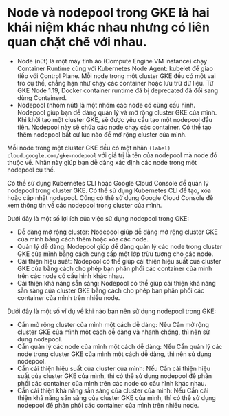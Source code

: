 # Node và nodepool trong GKE là hai khái niệm khác nhau nhưng có liên quan chặt chẽ với nhau.

- Node (nút) là một máy tính ảo (Compute Engine VM instance) chạy Container Runtime cùng với Kubernetes Node Agent: kubelet để giao tiếp với Control Plane. Mỗi node trong một cluster GKE đều có một vai trò cụ thể, chẳng hạn như chạy các container hoặc lưu trữ dữ liệu. Từ GKE Node 1.19, Docker container runtime đã bị deprecated đã đổi sang dùng Containerd.  
- Nodepool (nhóm nút) là một nhóm các node có cùng cấu hình. Nodepool giúp bạn dễ dàng quản lý và mở rộng cluster GKE của mình.
Khi khởi tạo một cluster GKE, sẽ được yêu cầu tạo một nodepool đầu tiên. Nodepool này sẽ chứa các node chạy các container. Có thể tạo thêm nodepool bất cứ lúc nào để mở rộng cluster của mình.  

Mỗi node trong một cluster GKE đều có một nhãn `(label) cloud.google.com/gke-nodepool` với giá trị là tên của nodepool mà node đó thuộc về. Nhãn này giúp bạn dễ dàng xác định các node trong một nodepool cụ thể.

Có thể sử dụng Kubernetes CLI hoặc Google Cloud Console để quản lý nodepool trong cluster GKE. Có thể sử dụng Kubernetes CLI để tạo, xóa hoặc cập nhật nodepool. Cũng có thể sử dụng Google Cloud Console để xem thông tin về các nodepool trong cluster của mình.  

Dưới đây là một số lợi ích của việc sử dụng nodepool trong GKE:  
- Dễ dàng mở rộng cluster: Nodepool giúp dễ dàng mở rộng cluster GKE của mình bằng cách thêm hoặc xóa các node.  
- Quản lý dễ dàng: Nodepool giúp dễ dàng quản lý các node trong cluster GKE của mình bằng cách cung cấp một lớp trừu tượng cho các node.  
- Cải thiện hiệu suất: Nodepool có thể giúp cải thiện hiệu suất của cluster GKE của bằng cách cho phép bạn phân phối các container của mình trên các node có cấu hình khác nhau.   
- Cải thiện khả năng sẵn sàng: Nodepool có thể giúp cải thiện khả năng sẵn sàng của cluster GKE bằng cách cho phép bạn phân phối các container của mình trên nhiều node.  
   
Dưới đây là một số ví dụ về khi nào bạn nên sử dụng nodepool trong GKE:  
   
- Cần mở rộng cluster của mình một cách dễ dàng: Nếu Cần mở rộng cluster GKE của mình một cách dễ dàng và nhanh chóng, thì nên sử dụng nodepool.  
- Cần quản lý các node của mình một cách dễ dàng: Nếu Cần quản lý các node trong cluster GKE của mình một cách dễ dàng, thì nên sử dụng nodepool.  
- Cần cải thiện hiệu suất của cluster của mình: Nếu Cần cải thiện hiệu suất của cluster GKE của mình, thì có thể sử dụng nodepool để phân phối các container của mình trên các node có cấu hình khác nhau.  
- Cần cải thiện khả năng sẵn sàng của cluster của mình: Nếu Cần cải thiện khả năng sẵn sàng của cluster GKE của mình, thì có thể sử dụng nodepool để phân phối các container của mình trên nhiều node.  
